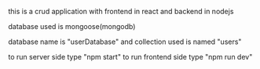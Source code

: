 this is a crud application with frontend in react and backend in nodejs

database used is mongoose(mongodb)

database name is "userDatabase" and collection used is named "users"

to run server side type "npm start" 
to run frontend side type "npm run dev" 
